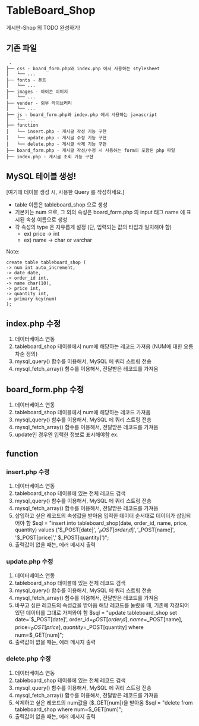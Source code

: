 # TableBoard_Shop
게시판-Shop 의 TODO 완성하기!

## 기존 파일
```
 .
├── css - board_form.php와 index.php 에서 사용하는 stylesheet
│   └── ...
├── fonts - 폰트
│   └── ...
├── images - 아이콘 이미지
│   └── ...
├── vender - 외부 라이브러리
│   └── ...
├── js - board_form.php와 index.php 에서 사용하는 javascript
│   └── ...
├── function
│   └── insert.php - 게시글 작성 기능 구현
│   └── update.php - 게시글 수정 기능 구현
│   └── delete.php - 게시글 삭제 기능 구현
├── board_form.php - 게시글 작성/수정 시 사용하는 form이 포함된 php 파일
├── index.php - 게시글 조회 기능 구현
```

## MySQL 테이블 생성!

[여기에 테이블 생성 시, 사용한 Query 를 작성하세요.]
- table 이름은 tableboard_shop 으로 생성
- 기본키는 num 으로, 그 외의 속성은 board_form.php 의 input 태그 name 에 표시된 속성 이름으로 생성
- 각 속성의 type 은 자유롭게 설정 (단, 입력되는 값의 타입과 일치해야 함)
    - ex) price -> int
    - ex) name -> char or varchar
    
Note: 

    create table tableboard_shop (
    -> num int auto_increment,
    -> date date,
    -> order_id int,
    -> name char(10),
    -> price int,
    -> quantity int,
    -> primary key(num)
    );


    
## index.php 수정
1. 데이터베이스 연동
2. tableboard_shop 테이블에서 num에 해당하는 레코드 가져옴 (NUM에 대한 오름차순 정의)
3. mysql_query() 함수를 이용해서, MySQL 에 쿼리 스트링 전송
4. mysql_fetch_array() 함수를 이용해서, 전달받은 레코드를 가져옴


## board_form.php 수정
1. 데이터베이스 연동
2. tableboard_shop 테이블에서 num에 해당하는 레코드 가져옴
3. mysql_query() 함수를 이용해서, MySQL 에 쿼리 스트링 전송
4. mysql_fetch_array() 함수를 이용해서, 전달받은 레코드를 가져옴
5. update인 경우엔 입력한 정보로 표시해야함
ex. <? echo $row[date]; ?> 

## function
### insert.php 수정
1. 데이터베이스 연동
2. tableboard_shop 테이블에 있는 전체 레코드 검색
3. mysql_query() 함수를 이용해서, MySQL 에 쿼리 스트링 전송
4. mysql_fetch_array() 함수를 이용해서, 전달받은 레코드를 가져옴
5. 삽입하고 싶은 레코드의 속성값을 받아옴
입력한 데이터 순서대로 데이터가 삽입되어야 함
$sql = "insert into tableboard_shop(date, order_id, name, price, quantity) 
values ('$_POST[date]', '$_POST[order_id]', '$_POST[name]', '$_POST[price]',' $_POST[quantity]')";
6. 출력값이 없을 때는, 에러 메시지 출력 


### update.php 수정
1. 데이터베이스 연동
2. tableboard_shop 테이블에 있는 전체 레코드 검색
3. mysql_query() 함수를 이용해서, MySQL 에 쿼리 스트링 전송
4. mysql_fetch_array() 함수를 이용해서, 전달받은 레코드를 가져옴
5. 바꾸고 싶은 레코드의 속성값을 받아옴
해당 레코드를 눌렀을 때, 기존에 저장되어 있던 데이터를 그대로 가져와야 함
$sql = "update tableboard_shop set date='$_POST[date]', order_id=$_POST[order_id], name=$_POST[name], price=$_POST[price], quantity=$_POST[quantity] where num=$_GET[num]";
6. 출력값이 없을 때는, 에러 메시지 출력 


### delete.php 수정
1. 데이터베이스 연동
2. tableboard_shop 테이블에 있는 전체 레코드 검색
3. mysql_query() 함수를 이용해서, MySQL 에 쿼리 스트링 전송
4. mysql_fetch_array() 함수를 이용해서, 전달받은 레코드를 가져옴
5. 삭제하고 싶은 레코드의 num값을 ($_GET[num])을 받아옴
$sql = "delete from tableboard_shop where num=$_GET[num]";
6. 출력값이 없을 때는, 에러 메시지 출력 


